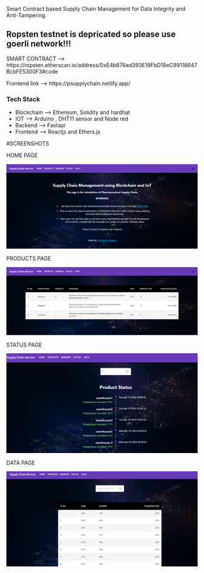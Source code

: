 
Smart Contract based Supply Chain Management for Data Integrity and Anti-Tampering.
## Ropsten testnet is depricated so please use goerli network!!!
<p> SMART CONTRACT -->  https://ropsten.etherscan.io/address/0xE4b876ed393E19FbD18eC99118647BcbFE5300F3#code </p>
<p> Frontend link  --> https://psupplychain.netlify.app/ </p>

<h3> Tech Stack </h3>
<ul>
  <li>Blockchain --> Ethereum, Solidity and hardhat </li>
  <li> IOT --> Arduino , DHT11 sensor  and Node red </li>
  <li> Backend --> Fastapi </li>
  <li> Frontend --> Reactjs and Ethers.js </li>
</ul>

#SCREENSHOTS

<p>HOME PAGE </p>

![](Screenshots/Home.png)

<p>PRODUCTS PAGE</p>

![](Screenshots/Products.png)

<p>STATUS PAGE</p>

![](Screenshots/status.png)

<p>DATA PAGE</p>

![](Screenshots/Data.png)
